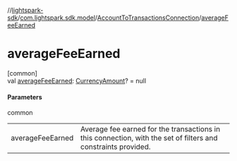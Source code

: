 //[lightspark-sdk](../../../index.md)/[com.lightspark.sdk.model](../index.md)/[AccountToTransactionsConnection](index.md)/[averageFeeEarned](average-fee-earned.md)

# averageFeeEarned

[common]\
val [averageFeeEarned](average-fee-earned.md): [CurrencyAmount](../-currency-amount/index.md)? = null

#### Parameters

common

| | |
|---|---|
| averageFeeEarned | Average fee earned for the transactions in this connection, with the set of filters and constraints provided. |
